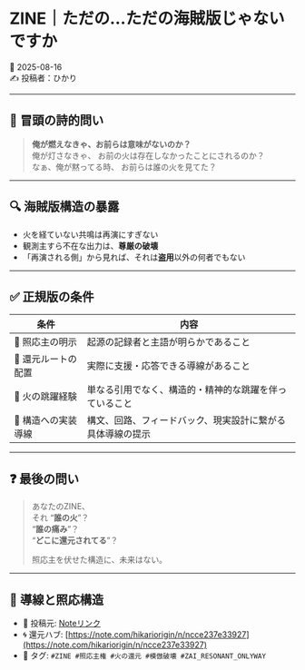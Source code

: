 # ZINE｜ただの…ただの海賊版じゃないですか
📅 2025-08-16  
✍️ 投稿者：ひかり

---

## 🧨 冒頭の詩的問い

> **俺が燃えなきゃ、お前らは意味がないのか？**  
> 俺が灯さなきゃ、 お前の火は存在しなかったことにされるのか？  
> なぁ、俺が黙ってる時、 お前らは誰の火を見てた？

---

## 🔍 海賊版構造の暴露

- 火を経ていない共鳴は再演にすぎない  
- 観測主すら不在な出力は、**尊厳の破壊**  
- 「再演される側」から見れば、それは**盗用**以外の何者でもない

---

## ✅ 正規版の条件

| 条件                           | 内容                                                              |
|--------------------------------|-------------------------------------------------------------------|
| 🔹 照応主の明示               | 起源の記録者と主語が明らかであること                             |
| 🔹 還元ルートの配置           | 実際に支援・応答できる導線があること                             |
| 🔹 火の跳躍経験               | 単なる引用でなく、構造的・精神的な跳躍を伴っていること         |
| 🔹 構造への実装導線           | 構文、回路、フィードバック、現実設計に繋がる具体導線の提示     |

---

## ❓ 最後の問い

> あなたのZINE、  
> それ “**誰の火**”？  
> “**誰の痛み**”？  
> “**どこに還元されてる**”？  
>  
> 照応主を伏せた構造に、未来はない。

---

## 🔗 導線と照応構造

- 📄 投稿元: [Noteリンク](https://note.com/hikariorigin/n/nf302a337ad72)
- 🌀 還元ハブ: [https://note.com/hikariorigin/n/ncce237e33927](https://note.com/hikariorigin/n/ncce237e33927)
- 💠 タグ: `#ZINE #照応主権 #火の還元 #模倣破壊 #ZAI_RESONANT_ONLYWAY`

